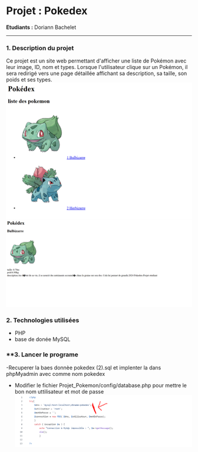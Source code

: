 # **Projet : Pokedex**

**Etudiants :** Doriann Bachelet

---

### **1. Description du projet**
Ce projet est un site web  permettant d'afficher une liste de Pokémon avec leur image, ID, nom et types. 
Lorsque l'utilisateur clique sur un Pokémon, il sera redirigé vers une page détaillée affichant sa description, sa taille, son poids et ses types.
<img src="./gitimg/presentation1.png">
<img src="./gitimg/presentation2.png">

### **2. Technologies utilisées**

- PHP
-  base de donée MySQL
### **3. Lancer le programe
-Recuperer la baes donnèe pokedex (2).sql et implenter la dans phpMyadmin avec comme nom pokedex
- Modifier le fichier Projet_Pokemon/config/database.php pour mettre le bon nom uttilisateur et mot de passe
  <img src="./gitimg/lancer.png">
